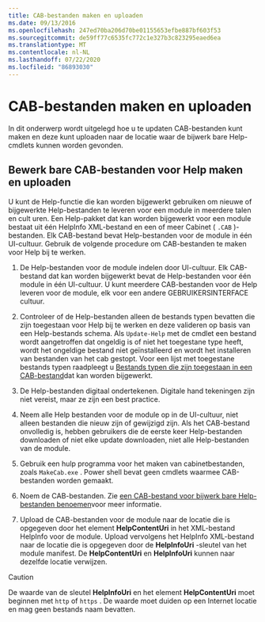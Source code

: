 ```yaml
---
title: CAB-bestanden maken en uploaden
ms.date: 09/13/2016
ms.openlocfilehash: 247ed70ba206d70be01155653efbe887bf603f53
ms.sourcegitcommit: de59ff77c6535fc772c1e327b3c823295eaed6ea
ms.translationtype: MT
ms.contentlocale: nl-NL
ms.lasthandoff: 07/22/2020
ms.locfileid: "86893030"
---
```

# <a name="how-to-create-and-upload-cab-files"></a>CAB-bestanden maken en uploaden

In dit onderwerp wordt uitgelegd hoe u te updaten CAB-bestanden kunt maken en deze kunt uploaden naar de locatie waar de bijwerk bare Help-cmdlets kunnen worden gevonden.

## <a name="how-to-create-and-upload-updatable-help-cab-files"></a>Bewerk bare CAB-bestanden voor Help maken en uploaden

U kunt de Help-functie die kan worden bijgewerkt gebruiken om nieuwe of bijgewerkte Help-bestanden te leveren voor een module in meerdere talen en cult uren. Een Help-pakket dat kan worden bijgewerkt voor een module bestaat uit één HelpInfo XML-bestand en een of meer Cabinet ( `.CAB` )-bestanden. Elk CAB-bestand bevat Help-bestanden voor de module in één UI-cultuur. Gebruik de volgende procedure om CAB-bestanden te maken voor Help bij te werken.

1. De Help-bestanden voor de module indelen door UI-cultuur. Elk CAB-bestand dat kan worden bijgewerkt bevat de Help-bestanden voor één module in één UI-cultuur. U kunt meerdere CAB-bestanden voor de Help leveren voor de module, elk voor een andere GEBRUIKERSINTERFACE cultuur.

1. Controleer of de Help-bestanden alleen de bestands typen bevatten die zijn toegestaan voor Help bij te werken en deze valideren op basis van een Help-bestands schema. Als `Update-Help` met de cmdlet een bestand wordt aangetroffen dat ongeldig is of niet het toegestane type heeft, wordt het ongeldige bestand niet geïnstalleerd en wordt het installeren van bestanden van het cab gestopt. Voor een lijst met toegestane bestands typen raadpleegt u [Bestands typen die zijn toegestaan in een CAB-bestand](./file-types-permitted-in-an-updatable-help-cab-file.md)dat kan worden bijgewerkt.

1. De Help-bestanden digitaal ondertekenen. Digitale hand tekeningen zijn niet vereist, maar ze zijn een best practice.

1. Neem alle Help bestanden voor de module op in de UI-cultuur, niet alleen bestanden die nieuw zijn of gewijzigd zijn. Als het CAB-bestand onvolledig is, hebben gebruikers die de eerste keer Help-bestanden downloaden of niet elke update downloaden, niet alle Help-bestanden van de module.

1. Gebruik een hulp programma voor het maken van cabinetbestanden, zoals `MakeCab.exe` . Power shell bevat geen cmdlets waarmee CAB-bestanden worden gemaakt.

1. Noem de CAB-bestanden. Zie [een CAB-bestand voor bijwerk bare Help-bestanden benoemen](./how-to-name-an-updatable-help-cab-file.md)voor meer informatie.

1. Upload de CAB-bestanden voor de module naar de locatie die is opgegeven door het element **HelpContentUri** in het XML-bestand HelpInfo voor de module. Upload vervolgens het HelpInfo XML-bestand naar de locatie die is opgegeven door de **HelpInfoUri** -sleutel van het module manifest. De **HelpContentUri** en **HelpInfoUri** kunnen naar dezelfde locatie verwijzen.

> [!CAUTION]
> De waarde van de sleutel **HelpInfoUri** en het element **HelpContentUri** moet beginnen met `http` of `https` . De waarde moet duiden op een Internet locatie en mag geen bestands naam bevatten.
